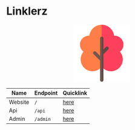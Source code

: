 # Linklerz 

<p align="center">
<img alt="" src="/static/img/linklerz_logo.png" width="150px">
</p>

Name | Endpoint | Quicklink
------------ | ------------- | -------------
Website | `/` | [here](https://lerz.herokuapp.com/)
Api | `/api` | [here](https://linklerz-api.cleverapps.io/api/users)
Admin | `/admin` | [here](https://lerz.herokuapp.com/admin_dashboard)
